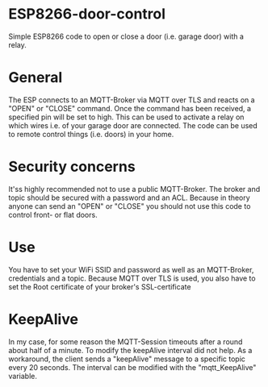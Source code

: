 # ESP8266-door-control
Simple ESP8266 code to open or close a door (i.e. garage door) with a relay.

# General
The ESP connects to an MQTT-Broker via MQTT over TLS and reacts on a "OPEN" or "CLOSE" command. Once the command has been received, a specified pin will be set to high. This can be used to activate a relay on which wires i.e. of your garage door are connected.
The code can be used to remote control things (i.e. doors) in your home.

# Security concerns
It'ss highly recommended not to use a public MQTT-Broker. The broker and topic should be secured with a password and an ACL. Because in theory anyone can send an "OPEN" or "CLOSE" you should not use this code to control front- or flat doors.

# Use
You have to set your WiFi SSID and password as well as an MQTT-Broker, credentials and a topic.
Because MQTT over TLS is used, you also have to set the Root certificate of your broker's SSL-certificate

# KeepAlive
In my case, for some reason the MQTT-Session timeouts after a round about half of a minute. To modify the keepAlive interval did not help. As a workaround, the client sends a "keepAlive" message to a specific topic every 20 seconds. The interval can be modified with the "mqtt_KeepAlive" variable. 
